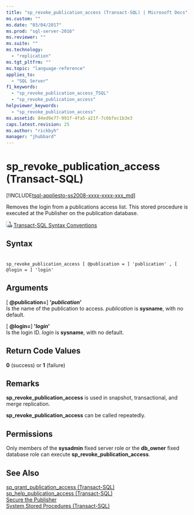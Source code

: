 ```yaml
---
title: "sp_revoke_publication_access (Transact-SQL) | Microsoft Docs"
ms.custom: ""
ms.date: "03/04/2017"
ms.prod: "sql-server-2016"
ms.reviewer: ""
ms.suite: ""
ms.technology: 
  - "replication"
ms.tgt_pltfrm: ""
ms.topic: "language-reference"
applies_to: 
  - "SQL Server"
f1_keywords: 
  - "sp_revoke_publication_access_TSQL"
  - "sp_revoke_publication_access"
helpviewer_keywords: 
  - "sp_revoke_publication_access"
ms.assetid: 84ed9e77-991f-4fa5-a21f-7c6bfec1b3e3
caps.latest.revision: 25
ms.author: "rickbyh"
manager: "jhubbard"
---
```

# sp_revoke_publication_access (Transact-SQL)
[!INCLUDE[tsql-appliesto-ss2008-xxxx-xxxx-xxx_md](../../../a9retired/includes/tsql-appliesto-ss2008-xxxx-xxxx-xxx-md.md)]

  Removes the login from a publications access list. This stored procedure is executed at the Publisher on the publication database.  
  
 ![Topic link icon](../../../a9notintoc/media/topic-link.gif "Topic link icon") [Transact-SQL Syntax Conventions](../../../t-sql/language-elements/transact-sql-syntax-conventions-transact-sql.md)  
  
## Syntax  
  
```  
  
sp_revoke_publication_access [ @publication = ] 'publication' , [ @login = ] 'login'  
```  
  
## Arguments  
 [ **@publication=**] **'***publication***'**  
 Is the name of the publication to access. *publication* is **sysname**, with no default.  
  
 [ **@login=**] **'***login***'**  
 Is the login ID. *login* is **sysname**, with no default.  
  
## Return Code Values  
 **0** (success) or **1** (failure)  
  
## Remarks  
 **sp_revoke_publication_access** is used in snapshot, transactional, and merge replication.  
  
 **sp_revoke_publication_access** can be called repeatedly.  
  
## Permissions  
 Only members of the **sysadmin** fixed server role or the **db_owner** fixed database role can execute **sp_revoke_publication_access**.  
  
## See Also  
 [sp_grant_publication_access &#40;Transact-SQL&#41;](../../../relational-databases/reference/system-stored-procedures/sp-grant-publication-access-transact-sql.md)   
 [sp_help_publication_access &#40;Transact-SQL&#41;](../../../relational-databases/reference/system-stored-procedures/sp-help-publication-access-transact-sql.md)   
 [Secure the Publisher](../../../relational-databases/replication/security/secure-the-publisher.md)   
 [System Stored Procedures &#40;Transact-SQL&#41;](../../../relational-databases/reference/system-stored-procedures/system-stored-procedures-transact-sql.md)  
  
  